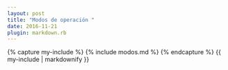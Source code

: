 ```yaml
---
layout: post
title: "Modos de operación "
date: 2016-11-21
plugin: markdown.rb
---
```

<div class="tab">
    {% capture my-include %}
    {% include modos.md %}
    {% endcapture %}
    {{ my-include | markdownify }}
</div>
